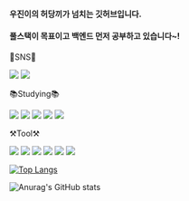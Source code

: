 
#### 우진이의 허당끼가 넘치는 깃허브입니다. 
#### 풀스택이 목표이고 백엔드 먼저 공부하고 있습니다~!


📱SNS📱

 <img src="https://img.shields.io/badge/discord-5865F2?style=flat-square&logo=discord&logoColor=black"/> <img src="https://img.shields.io/badge/naver-03C75A?style=flat-square&logo=naver&logoColor=whitek\"/>

:books:Studying:books:

<img src="https://img.shields.io/badge/Java-007396?style=flat-square&logo=OpenJDK&logoColor=white"/> <img src="https://img.shields.io/badge/springboot-6DB33F?style=flat-square&logo=springboot&logoColor=white"/> <img src="https://img.shields.io/badge/springsecurity-6DB33F?style=flat-square&logo=springsecurity&logoColor=white"/> <img src="https://img.shields.io/badge/mysql-4479A1?style=flat-square&logo=mysql&logoColor=white"/> <img src="https://img.shields.io/badge/javascript-F7DF1E?style=flat-square&logo=javascript&logoColor=white"/>

⚒Tool⚒

<img src="https://img.shields.io/badge/intellij-000000?style=flat-square&logo=intellijidea&logoColor=white"/> <img src="https://img.shields.io/badge/eclipseide-2C2255?style=flat-square&logo=eclipseide&logoColor=white"/> <img src="https://img.shields.io/badge/slack-4A154B?style=flat-square&logo=slack&logoColor=white"/> <img src="https://img.shields.io/badge/redis-DC382D?style=flat-square&logo=redis&logoColor=white"/> <img src="https://img.shields.io/badge/mariadb-003545?style=flat-square&logo=mariadb&logoColor=black"/> <img src="https://img.shields.io/badge/docker-2496ED?style=flat-square&logo=docker&logoColor=black"/>

[![Top Langs](https://github-readme-stats.vercel.app/api/top-langs/?username=JungWooojin&layout=compact)](https://github.com/JungWooojin/github-readme-stats)

![Anurag's GitHub stats](https://github-readme-stats.vercel.app/api?username=JungWooojin&show_icons=true&theme=radical)


